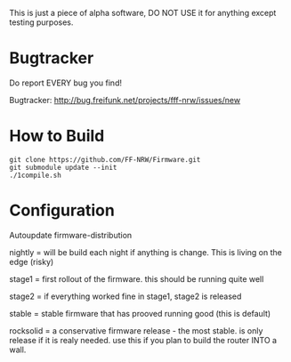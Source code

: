 
This is just a piece of alpha software, DO NOT USE it for anything except testing purposes.

# Bugtracker

Do report EVERY bug you find!

Bugtracker: http://bug.freifunk.net/projects/fff-nrw/issues/new


# How to Build

`git clone https://github.com/FF-NRW/Firmware.git`  
`git submodule update --init`  
`./1compile.sh`  

# Configuration
Autoupdate firmware-distribution

nightly = will be build each night if anything is change. This is living on the edge (risky)

stage1 = first rollout of the firmware. this should be running quite well

stage2 = if everything worked fine in stage1, stage2 is released

stable = stable firmware that has prooved running good (this is default)

rocksolid = a conservative firmware release - the most stable. is only release if it is realy needed. use this if you plan to build the router INTO a wall.

